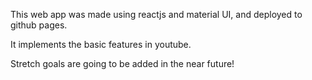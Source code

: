 This web app was made using reactjs and material UI, and deployed to github pages. 

It implements the basic features in youtube. 

Stretch goals are going to be added in the near future!
